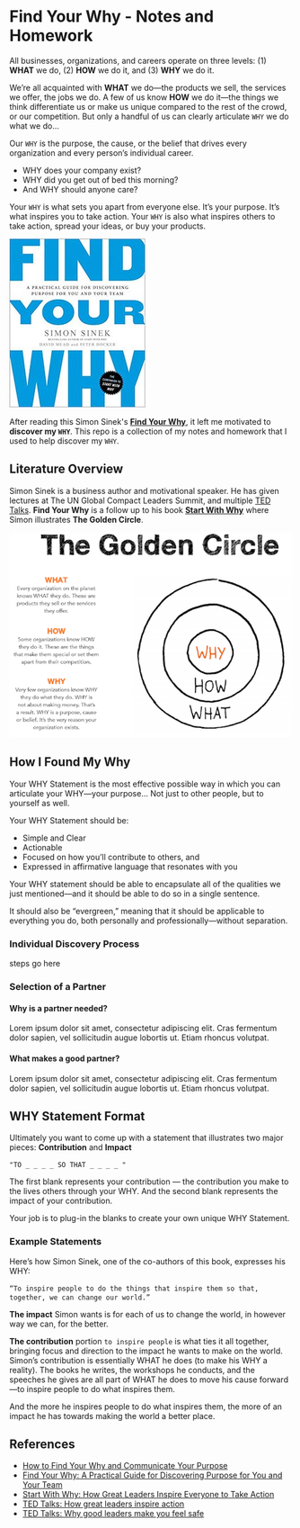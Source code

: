 # Find Your Why - Notes and Homework

All businesses, organizations, and careers operate on three levels: (1) **WHAT** we do, (2) **HOW** we do it, and (3) **WHY** we do it.

We’re all acquainted with **WHAT** we do—the products we sell, the services we offer, the jobs we do. A few of us know **HOW** we do it—the things we think differentiate us or make us unique compared to the rest of the crowd, or our competition. But only a handful of us can clearly articulate `WHY` we do what we do...

Our `WHY` is the purpose, the cause, or the belief that drives every organization and every person’s individual career.

* WHY does your company exist?
* WHY did you get out of bed this morning?
* And WHY should anyone care?

Your `WHY` is what sets you apart from everyone else. It’s your purpose. It’s what inspires you to take action. Your `WHY` is also what inspires others to take action, spread your ideas, or buy your products.

 [![Find Your Why.jpg](www/find_your_why.jpg)](https://www.amazon.com/Find-Your-Why-Practical-Discovering/dp/0143111728)

After reading this Simon Sinek's **[Find Your Why](https://www.amazon.com/Find-Your-Why-Practical-Discovering/dp/0143111728)**, it left me motivated to **discover my `WHY`**. This repo is a collection of my notes and homework that I used to help discover my `WHY`.

## Literature Overview

Simon Sinek is a business author and motivational speaker. He has given lectures at The UN Global Compact Leaders Summit, and multiple [TED Talks](https://www.ted.com/talks?sort=newest&q=simon+sinek). **Find Your Why** is a follow up to his book **[Start With Why](https://www.amazon.com/Start-Why-Leaders-Inspire-Everyone/dp/1591846447/ref=sr_1_3?ie=UTF8&qid=1547786185&sr=8-3&keywords=find+your+why)** where Simon illustrates **The Golden Circle**.

![The Golden Circle](www/the_golden_circle_full.png)

## How I Found My Why

Your WHY Statement is the most effective possible way in which you can articulate your WHY—your purpose… Not just to other people, but to yourself as well.

Your WHY Statement should be:

* Simple and Clear
* Actionable
* Focused on how you’ll contribute to others, and
* Expressed in affirmative language that resonates with you

Your WHY statement should be able to encapsulate all of the qualities we just mentioned—and it should be able to do so in a single sentence.

It should also be “evergreen,” meaning that it should be applicable to everything you do, both personally and professionally—without separation.

### Individual Discovery Process

steps go here

### Selection of a Partner

#### Why is a partner needed?
Lorem ipsum dolor sit amet, consectetur adipiscing elit. Cras fermentum dolor sapien, vel sollicitudin augue lobortis ut. Etiam rhoncus volutpat.

#### What makes a good partner?
Lorem ipsum dolor sit amet, consectetur adipiscing elit. Cras fermentum dolor sapien, vel sollicitudin augue lobortis ut. Etiam rhoncus volutpat.


## WHY Statement Format

Ultimately you want to come up with a statement that illustrates two major pieces: **Contribution** and **Impact**

    "TO _ _ _ _ SO THAT _ _ _ _ "

The first blank represents your contribution — the contribution you make to the lives others through your WHY. And the second blank represents the impact of your contribution.

Your job is to plug-in the blanks to create your own unique WHY Statement.

### Example Statements
Here’s how Simon Sinek, one of the co-authors of this book, expresses his WHY:

    “To inspire people to do the things that inspire them so that, together, we can change our world.”

**The impact** Simon wants is for each of us to change the world, in however way we can, for the better.

**The contribution** portion `to inspire people` is what ties it all together, bringing focus and direction to the impact he wants to make on the world. Simon’s contribution is essentially WHAT he does (to make his WHY a reality). The books he writes, the workshops he conducts, and the speeches he gives are all part of WHAT he does to move his cause forward—to inspire people to do what inspires them.

And the more he inspires people to do what inspires them, the more of an impact he has towards making the world a better place.

## References

* [How to Find Your Why and Communicate Your Purpose](https://www.deanbokhari.com/find-your-why/)
* [Find Your Why: A Practical Guide for Discovering Purpose for You and Your Team](https://www.amazon.com/Find-Your-Why-Practical-Discovering/dp/0143111728)
* [Start With Why: How Great Leaders Inspire Everyone to Take Action](https://www.amazon.com/Start-Why-Leaders-Inspire-Everyone/dp/1591846447/ref=sr_1_3?ie=UTF8&qid=1547786185&sr=8-3&keywords=find+your+why)
* [TED Talks: How great leaders inspire action](https://www.ted.com/talks/simon_sinek_how_great_leaders_inspire_action?language=en)
* [TED Talks: Why good leaders make you feel safe](https://www.ted.com/talks/simon_sinek_why_good_leaders_make_you_feel_safe)
